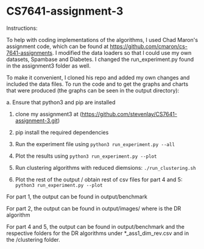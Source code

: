 # CS7641-assignment-3

Instructions:

To help with coding implementations of the algorithms, I used Chad Maron's assignment code, which can be found at https://github.com/cmaron/cs-7641-assignments.
I modified the data loaders so that I could use my own datasets, Spambase and Diabetes. I changed the run_experiment.py found in the assignment3 folder as well.



To make it convenient, I cloned his repo and added my own changes and included the data files. To run the code and to get the graphs and charts that were produced (the graphs can be seen in the output directory):

a. Ensure that python3 and pip are installed

1. clone my assignment3 at (https://github.com/stevenlay/CS7641-assignment-3.git)

2. pip install the required dependencies

3. Run the experiment file using ```python3 run_experiment.py --all```

4. Plot the results using ```python3 run_experiment.py --plot```

5. Run clustering algorithms with reduced diemsions: ```./run_clustering.sh```

6. Plot the rest of the output / obtain rest of csv files for part 4 and 5: ```python3 run_experiment.py --plot```

For part 1, the output can be found in output/benchmark

For part 2, the output can be found in output/images/<algorithm> where <algorithm> is the DR algorithm

For part 4 and 5, the output can be found in output/benchmark and the respective folders for the DR algorithms under *_ass1_dim_rev.csv and in the <algorithm>/clustering folder.

